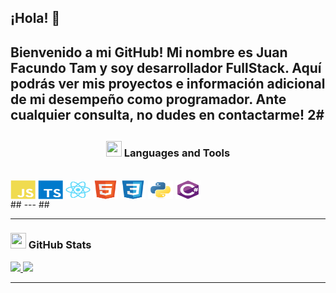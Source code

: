 ## ¡Hola! 👋
Bienvenido a mi GitHub! Mi nombre es Juan Facundo Tam y soy desarrollador FullStack.
Aquí podrás ver mis proyectos e información adicional de mi desempeño como programador.
Ante cualquier consulta, no dudes en contactarme!
  2#
---
  ##
<h3 align="center"><img src="./src/0101.GIF" width="25px" height="25px"> Languages and Tools</h3>
<div style="display: inline_block"><br>
  <img align="center" alt="Facundo-Js" height="30" width="40" src="https://raw.githubusercontent.com/devicons/devicon/master/icons/javascript/javascript-plain.svg">
  <img align="center" alt="Facundo-Ts" height="30" width="40" src="https://raw.githubusercontent.com/devicons/devicon/master/icons/typescript/typescript-plain.svg">
  <img align="center" alt="Facundo-React" height="30" width="40" src="https://raw.githubusercontent.com/devicons/devicon/master/icons/react/react-original.svg">
  <img align="center" alt="Facundo-HTML" height="30" width="40" src="https://raw.githubusercontent.com/devicons/devicon/master/icons/html5/html5-original.svg">
  <img align="center" alt="Facundo-CSS" height="30" width="40" src="https://raw.githubusercontent.com/devicons/devicon/master/icons/css3/css3-original.svg">
  <img align="center" alt="Facundo-Python" height="30" width="40" src="https://raw.githubusercontent.com/devicons/devicon/master/icons/python/python-original.svg">
  <img align="center" alt="Facundo-Csharp" height="30" width="40" src="https://raw.githubusercontent.com/devicons/devicon/master/icons/csharp/csharp-original.svg">
</div>
 ##
---
  ##
<div> 

  <a href="https://www.linkedin.com/in/juan-facundo-tam-12b943223/" target="_blank"></a> 
  
</div>

---

<h3 align="left"><img src="./src/estadistica2.gif" width="25px" height="25px"> GitHub Stats</h3>

<div>
  <a href="https://github.com/juanfacundotam">
  <img height="180em" src="https://github-readme-stats.vercel.app/api?username=juanfacundotam&show_icons=true&theme=radical&include_all_commits=true&count_private=true"/>
  <img height="180em" src="https://github-readme-stats.vercel.app/api/top-langs/?username=juanfacundotam&layout=compact&langs_count=7&theme=radical"/>
</div>

---




